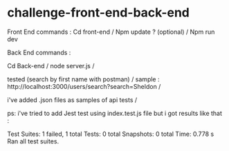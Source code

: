 # challenge-front-end-back-end

Front End commands :
 Cd front-end /
 Npm update ? (optional) /
 Npm run dev




Back End commands :

Cd Back-end /
node server.js /

tested (search by first name with postman)  /
sample : http://localhost:3000/users/search?search=Sheldon  /

i've added .json files as samples of api tests /


ps: i've tried to add Jest test using index.test.js file but i got results like that :

Test Suites: 1 failed, 1 total
Tests:       0 total
Snapshots:   0 total
Time:        0.778 s
Ran all test suites.




 
 
